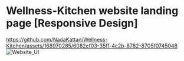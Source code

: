 # Wellness-Kitchen website landing page [Responsive Design]
https://github.com/NadaKattan/Wellness-Kitchen/assets/168970285/6082cf03-35ff-4c2b-8782-8705f0745048
![Website_UI](https://github.com/NadaKattan/Wellness-Kitchen/assets/168970285/ae713ed6-7d89-448c-8910-ca14a5d1c0c3)

